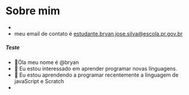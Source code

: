 # Sobre mim
- 
- meu email de contato é estudante.bryan.jose.silva@escola.pr.gov.br

##### Teste
-    👋Óla meu nome é @bryan
- 👀 Eu estou interessado em aprender programar novas línguagens.
- 🌱 Eu estou aprendendo a programar recentemente a linguagem de javaScript e Scratch
- 

